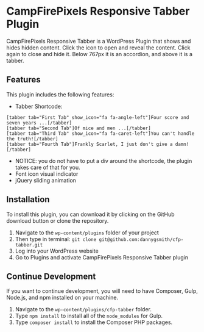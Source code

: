 # CampFirePixels Responsive Tabber Plugin

CampFirePixels Responsive Tabber is a WordPress Plugin that shows and hides hidden content.  Click the icon to open and reveal the content. Click again to close and hide it. Below 767px it is an accordion, and above it is a tabber.

## Features

This plugin includes the following features:

- Tabber    Shortcode: 
```
[tabber tab="First Tab" show_icon="fa fa-angle-left"]Four score and seven years ...[/tabber]
[tabber tab="Second Tab"]Of mice and men ...[/tabber]
[tabber tab="Third Tab" show_icon="fa fa-caret-left"]You can't handle the truth![/tabber]
[tabber tab="Fourth Tab"]Frankly Scarlet, I just don't give a damn![/tabber]
```
- NOTICE: you do not have to put a div around the shortcode, the plugin takes care of that for you.
- Font icon visual indicator
- jQuery sliding animation

## Installation

To install this plugin, you can download it by clicking on the GitHub download button or clone the repository.

1. Navigate to the `wp-content/plugins` folder of your project
2. Then type in terminal: `git clone git@github.com:dannygsmith/cfp-tabber.git`
3. Log into your WordPress website
4. Go to Plugins and activate CampFirePixels Responsive Tabber plugin

## Continue Development
If you want to continue development, you will need to have Composer, Gulp, Node.js, and npm installed on your machine.  

1. Navigate to the `wp-content/plugins/cfp-tabber` folder.  
2. Type `npm install` to install all of the `node_modules` for Gulp.
3. Type `composer install` to install the Composer PHP packages.
